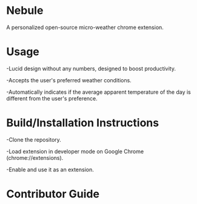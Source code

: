 # Nebule
A personalized open-source micro-weather chrome extension.

# Usage
-Lucid design without any numbers, designed to boost productivity. 

-Accepts the user's preferred weather conditions. 

-Automatically indicates if the average apparent temperature of the day is different from the user's preference. 

# Build/Installation Instructions
-Clone the repository.

-Load extension in developer mode on Google Chrome (chrome://extensions).

-Enable and use it as an extension. 


# Contributor Guide

